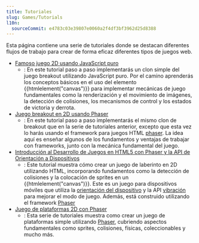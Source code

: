 ```yaml
---
title: Tutoriales
slug: Games/Tutorials
l10n:
  sourceCommit: e4783c03e39807e0060a2f4df3bf3962d25d8388
---
```


Esta página contiene una serie de tutoriales donde se destacan diferentes flujos de trabajo para crear de forma eficaz diferentes tipos de juegos web.

- [Famoso juego 2D usando JavaScript puro](/es/docs/Games/Tutorials/2D_Breakout_game_pure_JavaScript)
  - : En este tutorial paso a paso implementarás un clon simple del juego breakout utilizando JavaScript puro. Por el camino aprenderás los conceptos básicos en el uso del elemento {{htmlelement("canvas")}} para implementar mecánicas de juego fundamentales como la renderización y el movimiento de imágenes, la detección de colisiones, los mecanismos de control y los estados de victoria y derrota.
- [Juego breakout en 2D usando Phaser](/es/docs/Games/Tutorials/2D_breakout_game_Phaser)
  - : En este tutorial paso a paso implementarás el mismo clon de breakout que en la serie de tutoriales anterior, excepto que esta vez lo harás usando el framework para juegos HTML [phaser](https://phaser.io/). La idea aquí es enseñar algunos de los fundamentos y ventajas de trabajar con frameworks, junto con la mecánica fundamental del juego.
- [Introducción al Desarrollo de Juegos en HTML5 con Phaser y la API de Orientación a Dispositivos](/es/docs/Games/Tutorials/HTML5_Gamedev_Phaser_Device_Orientation)
  - : Este tutorial muestra cómo crear un juego de laberinto en 2D utilizando HTML, incorporando fundamentos como la detección de colisiones y la colocación de sprites en un {{htmlelement("canvas")}}. Este es un juego para dispositivos móviles que utiliza la [orientación del dispositivo](/es/docs/Web/Apps/Fundamentals/gather_and_modify_data/responding_to_device_orientation_changes) y la API [vibración](/es/docs/Web/API/Vibration_API) para mejorar el modo de juego. Además, está construido utilizando el framework [Phaser](https://phaser.io/)
- [Juego de plataformas 2D con Phaser](https://mozdevs.github.io/html5-games-workshop/en/guides/platformer/start-here/)
  - : Esta serie de tutoriales muestra como crear un juego de plataformas simple utilizando [Phaser](https://phaser.io/), cubriendo aspectos fundamentales como sprites, colisiones, físicas, coleccionables y mucho más.
